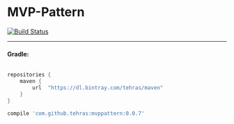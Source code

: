 # MVP-Pattern
[![Build Status](https://travis-ci.org/tehras/mvp_pattern.svg?branch=master)](https://travis-ci.org/tehras/mvp_pattern)

---

<h4>Gradle:</h4>

```Groovy

repositories {
    maven {
        url  "https://dl.bintray.com/tehras/maven" 
    }
}
      
compile 'com.github.tehras:mvppattern:0.0.7'

```
